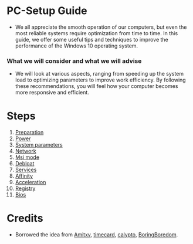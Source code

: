 # PC-Setup Guide

- We all appreciate the smooth operation of our computers, but even the most reliable systems require optimization from time to time. In this guide, we offer some useful tips and techniques to improve the performance of the Windows 10 operating system.

### What we will consider and what we will advise
- We will look at various aspects, ranging from speeding up the system load to optimizing parameters to improve work efficiency. By following these recommendations, you will feel how your computer becomes more responsive and efficient.

# Steps

1. [Preparation](https://github.com/Couwthy/PC-Setup-Guide/blob/main/preparation.md)
2. [Power](https://github.com/Couwthy/PC-Setup-Guide/blob/main/power.md)
3. [System parameters](https://github.com/Couwthy/PC-Setup-Guide/blob/main/system%20parameters.md)
4. [Network](https://github.com/Couwthy/PC-Setup-Guide/blob/main/network.md)
5. [Msi mode](https://github.com/Couwthy/PC-Setup-Guide/blob/main/msi%20mode.md)
6. [Debloat](https://github.com/Couwthy/PC-Setup-Guide/blob/main/debloat.md)
7. [Services](https://github.com/Couwthy/PC-Setup-Guide/blob/main/services.md)
8. [Affinity](https://github.com/Couwthy/PC-Setup-Guide/blob/main/affinity.md)
9. [Acceleration](https://github.com/Couwthy/PC-Setup-Guide/blob/main/acceleration.md)
10. [Registry](https://github.com/Couwthy/PC-Setup-Guide/blob/main/registry.md)
11. [Bios](https://github.com/Couwthy/PC-Setup-Guide/blob/main/bios.md)

# Credits 

- Borrowed the idea from [Amitxv](https://github.com/amitxv/PC-Tuning), [timecard](https://github.com/djdallmann/GamingPCSetup), [calypto](www.calypto.us), [BoringBoredom](https://github.com/BoringBoredom/PC-Optimization-Hub).
